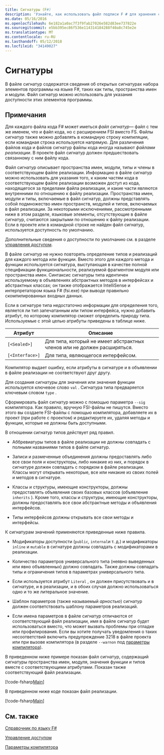 ```yaml
---
title: Сигнатуры (F#)
description: 'Узнайте, как использовать файл подписи F # для хранения сведений об открытых сигнатурах набора F # элементы программы, например модули, типы и пространства имен.'
ms.date: 05/16/2016
ms.openlocfilehash: 6e182a1a0ac7f3f9fab27026e582d83ee737822e
ms.sourcegitcommit: e5bb395ec86f536e114314184288f40a8c745e2e
ms.translationtype: MT
ms.contentlocale: ru-RU
ms.lasthandoff: 05/12/2018
ms.locfileid: "34149027"
---
```

# <a name="signatures"></a>Сигнатуры

В файле сигнатур содержатся сведения об открытых сигнатурах набора элементов программы на языке F#, таких как типы, пространства имен и модули. Файл сигнатур можно использовать для указания доступности этих элементов программы.


## <a name="remarks"></a>Примечания
Для каждого файла кода F# может иметься *файл сигнатур*— файл с тем же именем, что и файл кода, но с расширением FSI вместо FS. Файлы сигнатур также можно добавлять в командную строку компиляции, если командная строка используется напрямую. Для различения файлов кода и файлов сигнатур файлы кода иногда называют *файлами реализации*. В проекте файл сигнатур должен предшествовать связанному с ним файлу кода.

Файл сигнатур описывает пространства имен, модули, типы и члены в соответствующем файле реализации. Информацию в файле сигнатур можно использовать для указания того, к каким частям кода в соответствующем файле реализации возможен доступ из кода, находящегося за пределами файла реализации, и какие части являются внутренними по отношению к файлу реализации. Пространства имен, модули и типы, включаемые в файл сигнатур, должны представлять собой подмножество имен пространств, модулей и типов, включаемых в файл реализации. За некоторыми исключениями, рассмотренными ниже в этом разделе, языковые элементы, отсутствующие в файле сигнатур, считаются закрытыми по отношению к файлу реализации. Если в проекте или в командной строке не найден файл сигнатур, используется доступность по умолчанию.

Дополнительные сведения о доступности по умолчанию см. в разделе [управления доступом](access-control.md).

В файле сигнатур не нужно повторять определение типов и реализаций для каждого метода или функции. Вместо этого для каждого метода и функции используется сигнатура, выступающая в качестве полной спецификации функциональности, реализуемой фрагментом модуля или пространства имен. Синтаксис сигнатуры типа идентичен используемому в объявлениях абстрактных методов в интерфейсах и абстрактных классах; он также отображается IntelliSense и интерпретатором языка F# (fsi.exe) при выводе правильно скомпилированных входных данных.

Если в сигнатуре типа недостаточно информации для определения того, является ли тип запечатанным или типом интерфейса, нужно добавить атрибут, по которому компилятор сможет определить природу типа. Используемые с этой целью атрибуты приведены в таблице ниже.



|Атрибут|Описание|
|---------|-----------|
|`[<Sealed>]`|Для типа, который не имеет абстрактных членов или не должен расширяться.|
|`[<Interface>]`|Для типа, являющегося интерфейсом.|
Компилятор выдает ошибку, если атрибуты в сигнатуре и в объявлении в файле реализации не соответствуют друг другу.

Для создания сигнатуры для значения или значения функции используется ключевое слово `val` . Сигнатура типа предваряется ключевым словом `type` .

Сформировать файл сигнатур можно с помощью параметра `--sig` компилятора. Как правило, вручную FSI-файлы не пишутся. Вместо этого вы создаете FSI-файлы с помощью компилятора, добавляете их в проект (при работе с проектом) и редактируете их, удаляя методы и функции, которые не должны быть доступными.

В отношении сигнатур типов действует ряд правил.


- Аббревиатуры типов в файле реализации не должны совпадать с полными названиями типов в файле сигнатур.


- Записи и размеченные объединения должны предоставлять либо все свои поля и конструкторы, либо никакие из них, и порядок в сигнатуре должен совпадать с порядком в файле реализации. Классы могут открывать некоторые, все или никакие из своих полей и методов в сигнатуре.


- Классы и структуры, имеющие конструкторы, должны предоставлять объявления своих базовых классов (объявление `inherits` ). Кроме того, классы и структуры, имеющие конструкторы, должны предоставлять все свои абстрактные методы и объявления интерфейсов.


- Типы интерфейсов должны открывать все свои методы и интерфейсы.


К сигнатурам значений применяются приведенные ниже правила.


- Модификаторы доступности (`public`, `internal`и т. д.) и модификаторы `inline` и `mutable` в сигнатуре должны совпадать с модификаторами в реализации.


- Количество параметров универсального типа (неявно выведенных или явно объявленных) должно совпадать. Также должны совпадать типы и ограничения типов в параметрах универсального типа.


- Если используется атрибут `Literal` , он должен присутствовать и в сигнатуре, и в реализации, и в обоих случая должно использоваться одно и то же литеральное значение.


- Шаблон параметров (также называемый *арностью*) сигнатур должен соответствовать шаблону параметров реализаций.


- Если имена параметров в файле сигнатур отличаются от соответствующий файл реализации, имя в файле сигнатур будет использоваться вместо, что может вызвать проблемы при отладке или профилирования. Если вы хотите получать уведомления о таких несоответствий включить предупреждение 3218 в файле проекта или при вызове компилятора (в разделе `--warnon` под [параметры компилятора](compiler-options.md)).


В приведенном ниже примере показан файл сигнатур, содержащий сигнатуры пространства имен, модуля, значения функции и типов вместе с соответствующими атрибутами. Показан также соответствующий файл реализации.

[!code-fsharp[Main](../../../samples/snippets/fsharp/fssignatures/snippet9002.fs)]

В приведенном ниже коде показан файл реализации.

[!code-fsharp[Main](../../../samples/snippets/fsharp/fssignatures/snippet9001.fs)]
    
## <a name="see-also"></a>См. также
[Справочник по языку F#](index.md)

[Управление доступом](access-control.md)

[Параметры компилятора](compiler-options.md)
